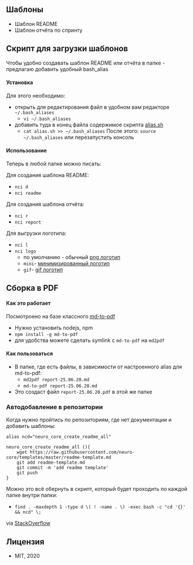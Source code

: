 ## Шаблоны

* Шаблон README
* Шаблон отчёта по спринту

## Скрипт для загрузки шаблонов

Чтобы удобно создавать шаблон README или отчёта в папке - предлагаю добавить
удобный bash_alias

#### Установка

Для этого необходимо:
 
* открыть для редактирования файл в удобном вам редакторе `~/.bash_aliases`
    * `vi ~/.bash_aliases`
* добавить туда в конец файла содержимое скрипта [alias.sh](./alias.sh)
    * `cat alias.sh >> ~/.bash_aliases`
После этого: `source ~/.bash_aliases` или перезапустить консоль

#### Использование

Теперь в любой папке можно писать:

Для создания шаблона README:
* `nci d`
* `nci readme`

Для создания шаблона отчёта:
* `nci r`
* `nci report`

Для выгрузки логотипа:

* `nci l`
* `nci logo`
    * по умолчанию - обычный [png логотип](./logo/neuro-core-logo.png)
    * `mini`- [минимизированный логотип](./logo/neuro-core-logo-mini.png)
    * `gif`- [gif логотип](./logo/neuro-core-logo.gif)

## Сборка в PDF

#### Как это работает

Посмотроено на базе классного [md-to-pdf](https://github.com/simonhaenisch/md-to-pdf)

* Нужно установить nodejs, npm
* `npm install -g md-to-pdf`
* для удобства можете сделать symlink с `md-to-pdf` на `md2pdf`

#### Как пользоваться

* В папке, где есть файлы, в зависимости от настроенного alias для md-to-pdf:
    * `md2pdf report-25.06.20.md`
    * `md-to-pdf report-25.06.20.md`
* Это создаст файл `report-25.06.20.pdf` в этой же папке

### Автодобавление в репозитории

Когда нужно пройтись по репозиториям, где нет документации и добавить шаблоны:

```
alias ncd="neuro_core_create_readme_all"

neuro_core_create_readme_all (){
    wget https://raw.githubusercontent.com/neuro-core/templates/master/readme-template.md
    git add readme-template.md
    git commit -m 'add readme template'
    git push
}
```

Можно это всё обернуть в скрипт, который будет проходить по каждой папке внутри папки:

* `find . -maxdepth 1 -type d \( ! -name . \) -exec bash -c "cd '{}' && ncd" \;`

via [StackOverflow](https://stackoverflow.com/questions/7470165/how-to-go-to-each-directory-and-execute-a-command)

## Лицензия

* MIT, 2020
